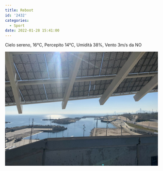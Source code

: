```yaml
---
title: Reboot
id: '2432'
categories:
  - Sport
date: 2022-01-28 15:41:00
---
```


Cielo sereno, 16°C, Percepito 14°C, Umidità 38%, Vento 3m/s da NO
<!-- more -->
![Image](/images/2022/02/IMG_5395-1024x768.jpg)

<!-- ![image](/images/2022/02/20220128-activity-map.png) -->
